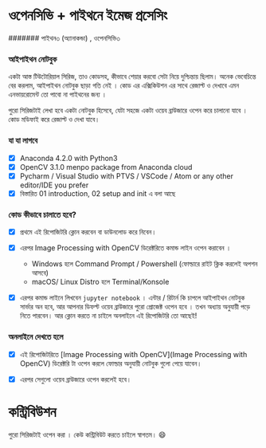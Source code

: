 # ওপেনসিভি + পাইথনে ইমেজ প্রসেসিং
####### পাইথন৩ (অ্যানাকন্ডা) , ওপেনসিভি৩ 

### আইপাইথন নোটবুক 
একটা আস্ত টিউটোরিয়াল সিরিজ, তাও কোডসহ, কীভাবে শেয়ার করবো সেটা নিয়ে দুশ্চিন্তায় ছিলাম। অনেক ভেবেচিন্তে বের করলাম,
আইপাইথন নোটবুক ছাড়া গতি নেই । কোড এর এক্সিকিউশন এর সাথে রেজাল্ট ও দেখাবে এমন এনভায়রোমেন্ট তো পাবো না পাইথনের জন্য । 

পুরো সিরিজটাই লেখা হবে একটা নোটবুক হিসেবে, যেটা সহজে একটা ওয়েব ব্রাউজারে ওপেন করে চালানো যাবে । কোড মডিফাই করে রেজাল্ট 
ও দেখা যাবে। 

### যা যা লাগবে 
- [x] Anaconda 4.2.0 with Python3
- [x] OpenCV 3.1.0 menpo package from Anaconda cloud
- [x] Pycharm / Visual Studio with PTVS / VSCode / Atom or any other editor/IDE you prefer
- [x] বিস্তারিত 01 introduction, 02 setup and init এ বলা আছে 

### কোড কীভাবে চালাতে হবে? 

- [x] প্রথমে এই রিপোজিটরি ক্লোন করবেন বা ডাউনলোড করে নিবেন।
- [x] এরপর  Image Processing with OpenCV ডিরেক্টরিতে কমান্ড লাইন ওপেন করাবেন । 
    - Windows হলে Command Prompt / Powershell (ফোল্ডারে রাইট ক্লিক করলেই অপশন আসবে)
    - macOS/ Linux Distro হলে Terminal/Konsole

- [x] এরপর কমান্ড লাইনে লিখবেন `jupyter notebook` । এন্টার / রিটার্ন কি চাপলে আইপাইথন নোটবুক সার্ভার অন
     হবে, আর আপনার ডিফল্ট ওয়েব ব্রাউজারে পুরো প্রোজেক্ট ওপেন হবে । তখন অধ্যায় অনুযায়ী পড়ে নিতে পারবেন। আর ক্লোন করতে 
     না চাইলে অনলাইনে এই রিপোজিটরি তো আছেই!  

### অনলাইনে দেখতে হলে 
- [x]  এই রিপোজিটরিতে [Image Processing with OpenCV](Image Processing with OpenCV) ডিরেক্টরি টা ওপেন করলে ফোল্ডার অনুযায়ী নোটবুক গুলো পেয়ে যাবেন।
- [x] এরপর সেগুলো ওয়েব ব্রাউজারে ওপেন করলেই হবে। 


# কন্ট্রিবিউশন 

পুরো সিরিজটাই ওপেন করা । কেউ কন্ট্রিবিউট করতে চাইলে স্বাগতম। 😄

